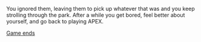 You ignored them, leaving them to pick up whatever that was and you keep strolling through the park. After a while you get bored, feel better about yourself, and go back to playing APEX.

[Game ends](game-ends.md)
